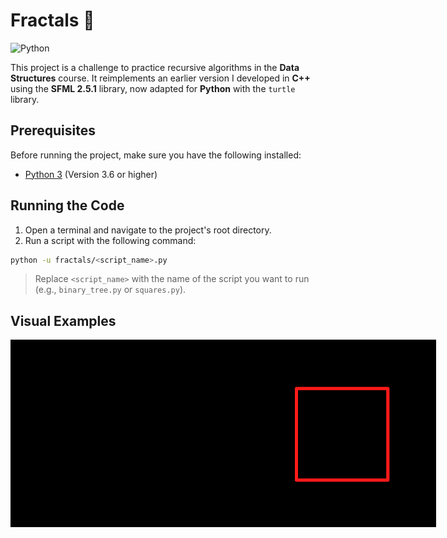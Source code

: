 # Fractals 🌌
![Python](https://img.shields.io/badge/python-3670A0?style=for-the-badge&logo=python&logoColor=ffdd54)

This project is a challenge to practice recursive algorithms in the **Data Structures** course. It reimplements an earlier version I developed in **C++** using the **SFML 2.5.1** library, now adapted for **Python** with the `turtle` library.

## Prerequisites
Before running the project, make sure you have the following installed:
- [Python 3](https://www.python.org/) (Version 3.6 or higher)

## Running the Code
1. Open a terminal and navigate to the project's root directory.
2. Run a script with the following command:
```bash
python -u fractals/<script_name>.py
```
>Replace `<script_name>` with the name of the script you want to run (e.g., `binary_tree.py` or `squares.py`).
## Visual Examples

<div style="display: flex; justify-content: space-around; align-items: center;">
    <img src="/images/gif/binary_tree.gif" style="width: 400px; height: 300px;">
    <img src="/images/gif/squares.gif" style="width: 400px; height: 300px;">
</div>
